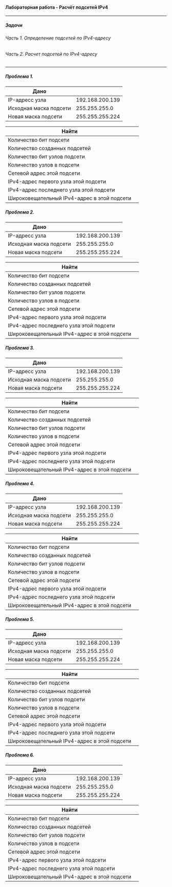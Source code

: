 #### Лабораторная работа - Расчёт подсетей IPv4

----- 

##### Задачи
###### Часть 1. Определение подсетей по IPv4-адресу
###### Часть 2. Расчет подсетей по IPv4-адресу

-----
##### Проблема 1.

 | Дано ||
 |---------------|-----------|
 | IP-адресс узла| 192.168.200.139 |
 | Исходная маска подсети | 255.255.255.0 |
 | Новая маска подсети | 255.255.255.224 |
 
 
 | Найти ||
 |---------------|-----------|
 | Количество бит подсети|  |
 | Количество созданных подсетей | |
 | Количество бит узлов подсети |  |
 | Количество узлов в подсети||
 | Сетевой адрес этой подсети ||
 | IPv4-адрес первого узла этой подсети||
 | IPv4-адрес последнего узла этой подсети||
 | Широковещательный IPv4-адрес в этой подсети||
 
 ##### Проблема 2.
 
 | Дано ||
 |---------------|-----------|
 | IP-адресс узла| 192.168.200.139 |
 | Исходная маска подсети | 255.255.255.0 |
 | Новая маска подсети | 255.255.255.224 |
 
 | Найти ||
 |---------------|-----------|
 | Количество бит подсети|  |
 | Количество созданных подсетей | |
 | Количество бит узлов подсети |  |
 | Количество узлов в подсети||
 | Сетевой адрес этой подсети ||
 | IPv4-адрес первого узла этой подсети||
 | IPv4-адрес последнего узла этой подсети||
 | Широковещательный IPv4-адрес в этой подсети||
 
 
 ##### Проблема 3.
 
 | Дано ||
 |---------------|-----------|
 | IP-адресс узла| 192.168.200.139 |
 | Исходная маска подсети | 255.255.255.0 |
 | Новая маска подсети | 255.255.255.224 |
 
 | Найти ||
 |---------------|-----------|
 | Количество бит подсети|  |
 | Количество созданных подсетей | |
 | Количество бит узлов подсети |  |
 | Количество узлов в подсети||
 | Сетевой адрес этой подсети ||
 | IPv4-адрес первого узла этой подсети||
 | IPv4-адрес последнего узла этой подсети||
 | Широковещательный IPv4-адрес в этой подсети||
 
 
 ##### Проблема 4.
 
 | Дано ||
 |---------------|-----------|
 | IP-адресс узла| 192.168.200.139 |
 | Исходная маска подсети | 255.255.255.0 |
 | Новая маска подсети | 255.255.255.224 |
 
 | Найти ||
 |---------------|-----------|
 | Количество бит подсети|  |
 | Количество созданных подсетей | |
 | Количество бит узлов подсети |  |
 | Количество узлов в подсети||
 | Сетевой адрес этой подсети ||
 | IPv4-адрес первого узла этой подсети||
 | IPv4-адрес последнего узла этой подсети||
 | Широковещательный IPv4-адрес в этой подсети||
 
 
 ##### Проблема 5.
 
 | Дано ||
 |---------------|-----------|
 | IP-адресс узла| 192.168.200.139 |
 | Исходная маска подсети | 255.255.255.0 |
 | Новая маска подсети | 255.255.255.224 |
 
 | Найти ||
 |---------------|-----------|
 | Количество бит подсети|  |
 | Количество созданных подсетей | |
 | Количество бит узлов подсети |  |
 | Количество узлов в подсети||
 | Сетевой адрес этой подсети ||
 | IPv4-адрес первого узла этой подсети||
 | IPv4-адрес последнего узла этой подсети||
 | Широковещательный IPv4-адрес в этой подсети||
 
 
 ##### Проблема 6.
 
 | Дано ||
 |---------------|-----------|
 | IP-адресс узла| 192.168.200.139 |
 | Исходная маска подсети | 255.255.255.0 |
 | Новая маска подсети | 255.255.255.224 |
 
 | Найти ||
 |---------------|-----------|
 | Количество бит подсети|  |
 | Количество созданных подсетей | |
 | Количество бит узлов подсети |  |
 | Количество узлов в подсети||
 | Сетевой адрес этой подсети ||
 | IPv4-адрес первого узла этой подсети||
 | IPv4-адрес последнего узла этой подсети||
 | Широковещательный IPv4-адрес в этой подсети||
 
 
